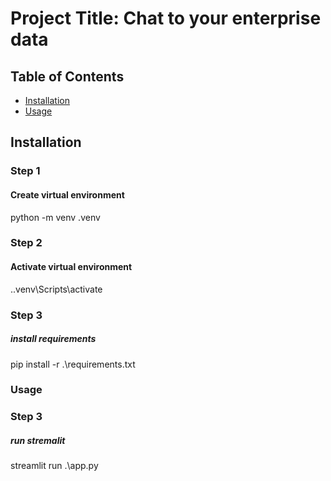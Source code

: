 # Project Title: Chat to your enterprise data

## Table of Contents

- [Installation](#installation)
- [Usage](#usage)

## Installation

### Step 1
#### Create virtual environment
python -m venv .venv  

### Step 2
#### Activate virtual environment
.\.venv\Scripts\activate   

### Step 3
##### install requirements
pip install -r .\requirements.txt

### Usage
### Step 3
##### run stremalit
streamlit run .\app.py



